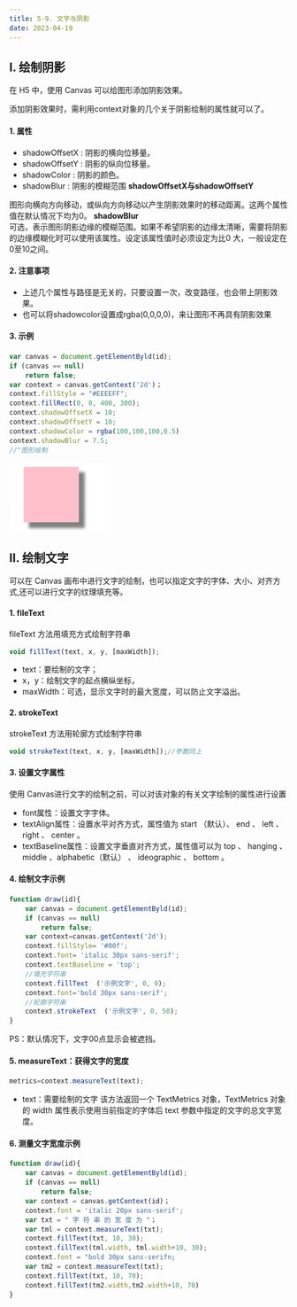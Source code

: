 ```yaml
---
title: 5-9. 文字与阴影
date: 2023-04-19
--- 
```

## Ⅰ. 绘制阴影
在 H5 中，使用 Canvas 可以给图形添加阴影效果。  

添加阴影效果时，需利用context对象的几个关于阴影绘制的属性就可以了。
#### 1. 属性
- shadowOffsetX : 阴影的横向位移量。
- shadowOffsetY : 阴影的纵向位移量。
- shadowColor : 阴影的颜色。
- shadowBlur : 阴影的模糊范围
**shadowOffsetX与shadowOffsetY**  

图形向横向方向移动，或纵向方向移动以产生阴影效果时的移动距离。这两个属性值在默认情况下均为0。
**shadowBlur**  
可选，表示图形阴影边缘的模糊范围。如果不希望阴影的边缘太清晰，需要将阴影的边缘模糊化时可以使用该属性。设定该属性值时必须设定为比0 大，一般设定在0至10之间。
#### 2. 注意事项
- 上述几个属性与路径是无关的，只要设置一次，改变路径，也会带上阴影效果。
- 也可以将shadowcolor设置成rgba(0,0,0,0)，来让图形不再具有阴影效果
#### 3. 示例
```js
var canvas = document.getElementByld(id);
if (canvas == null)
    return false;
var context = canvas.getContext('2d')；
context.fillStyle = "#EEEEFF";
context.fillRect(0, 0, 400, 300);
context.shadowOffsetX = 10;
context.shadowOffsetY = 10;
context.shadowColor = rgba(100,100,100,0.5)
context.shadowBlur = 7.5;
//"图形绘制
```
![5-9-1](/img/basic/html/5-9-1.png)

## Ⅱ. 绘制文字
可以在 Canvas 画布中进行文字的绘制，也可以指定文字的字体、大小、对齐方式,还可以进行文字的纹理填充等。
#### 1. fileText
fileText 方法用填充方式绘制字符串
```js
void fillText(text, x, y, [maxWidth]);
```
- text：要绘制的文字；
- x，y：绘制文字的起点横纵坐标，
- maxWidth：可选，显示文字时的最大宽度，可以防止文字溢出。
#### 2. strokeText
strokeText 方法用轮廓方式绘制字符串
```js
void strokeText(text, x, y, [maxWidth]);//参数同上
```
#### 3. 设置文字属性
使用 Canvas进行文字的绘制之前，可以对该对象的有关文字绘制的属性进行设置
- font属性：设置文字字体。
- textAlign属性：设置水平对齐方式，属性值为 start （默认）、 end 、 left 、 right 、 center 。
- textBaseline属性：设置文字垂直对齐方式，属性值可以为 top 、 hanging 、 middle 、alphabetic（默认） 、 ideographic 、 bottom 。
#### 4. 绘制文字示例
```js
function draw(id){
    var canvas = document.getElementByld(id);
    if (canvas == null)
        return false;
    var context=canvas.getContext('2d');
    context.fillStyle= '#00f';
    context.font= 'italic 30px sans-serif';
    context.textBaseline = 'top';
    //填充字符串
    context.fillText  ('示例文字', 0, 0);
    context.font='bold 30px sans-serif';
    //轮廓字符串
    context.strokeText  ('示例文字', 0, 50);
}  
```  
PS：默认情况下，文字00点显示会被遮挡。
#### 5. measureText：获得文字的宽度
```js
metrics=context.measureText(text);
```
- text：需要绘制的文字
该方法返回一个 TextMetrics 对象，TextMetrics 对象的 width 属性表示使用当前指定的字体后 text 参数中指定的文字的总文字宽度。
#### 6. 测量文字宽度示例
```js
function draw(id){
    var canvas = document.getElementByld(id);
    if (canvas == null)
        return false;
    var context = canvas.getContext(id)；
    context.font = 'italic 20px sans-serif';
    var txt = " 字 符 串 的 宽 度 为 "；
    var tml = context.measureText(txt);
    context.fillText(txt, 10, 30);
    context.fillText(tml.width, tml.width+10, 30);
    context.font = "bold 30px sans-serifn;
    var tm2 = context.measureText(txt);
    context.fillText(txt, 10, 70);
    context.fillText(tm2.width,tm2.width+10, 70)
}
```
